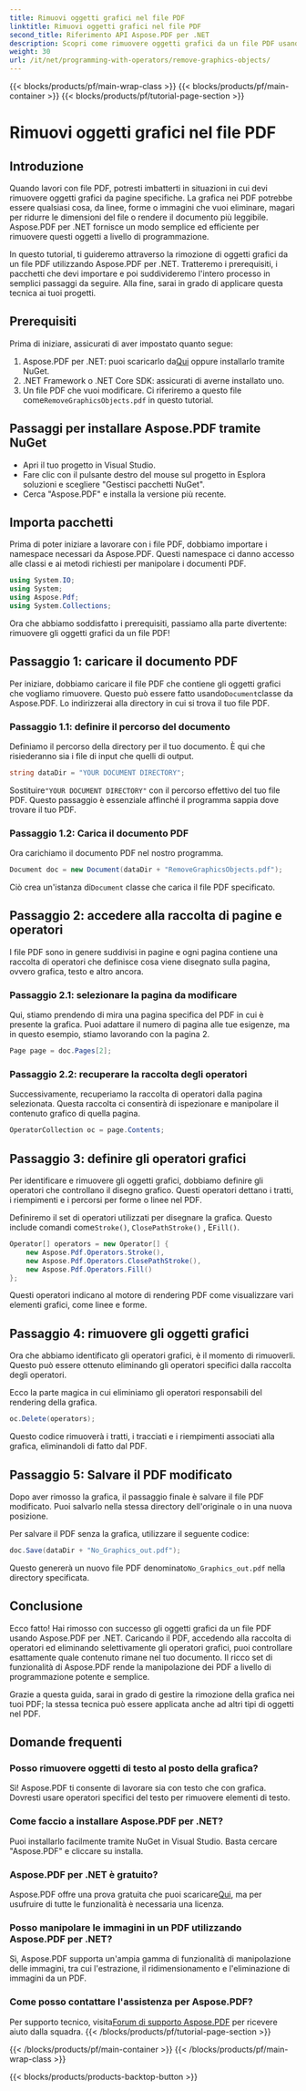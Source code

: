 ```yaml
---
title: Rimuovi oggetti grafici nel file PDF
linktitle: Rimuovi oggetti grafici nel file PDF
second_title: Riferimento API Aspose.PDF per .NET
description: Scopri come rimuovere oggetti grafici da un file PDF usando Aspose.PDF per .NET in questa guida passo-passo. Semplifica le tue attività di manipolazione PDF.
weight: 30
url: /it/net/programming-with-operators/remove-graphics-objects/
---
```


{{< blocks/products/pf/main-wrap-class >}}
{{< blocks/products/pf/main-container >}}
{{< blocks/products/pf/tutorial-page-section >}}

# Rimuovi oggetti grafici nel file PDF

## Introduzione

Quando lavori con file PDF, potresti imbatterti in situazioni in cui devi rimuovere oggetti grafici da pagine specifiche. La grafica nei PDF potrebbe essere qualsiasi cosa, da linee, forme o immagini che vuoi eliminare, magari per ridurre le dimensioni del file o rendere il documento più leggibile. Aspose.PDF per .NET fornisce un modo semplice ed efficiente per rimuovere questi oggetti a livello di programmazione.

In questo tutorial, ti guideremo attraverso la rimozione di oggetti grafici da un file PDF utilizzando Aspose.PDF per .NET. Tratteremo i prerequisiti, i pacchetti che devi importare e poi suddivideremo l'intero processo in semplici passaggi da seguire. Alla fine, sarai in grado di applicare questa tecnica ai tuoi progetti.

## Prerequisiti

Prima di iniziare, assicurati di aver impostato quanto segue:

1.  Aspose.PDF per .NET: puoi scaricarlo da[Qui](https://releases.aspose.com/pdf/net/) oppure installarlo tramite NuGet.
2. .NET Framework o .NET Core SDK: assicurati di averne installato uno.
3.  Un file PDF che vuoi modificare. Ci riferiremo a questo file come`RemoveGraphicsObjects.pdf` in questo tutorial.

## Passaggi per installare Aspose.PDF tramite NuGet

- Apri il tuo progetto in Visual Studio.
- Fare clic con il pulsante destro del mouse sul progetto in Esplora soluzioni e scegliere "Gestisci pacchetti NuGet".
- Cerca "Aspose.PDF" e installa la versione più recente.
  
## Importa pacchetti

Prima di poter iniziare a lavorare con i file PDF, dobbiamo importare i namespace necessari da Aspose.PDF. Questi namespace ci danno accesso alle classi e ai metodi richiesti per manipolare i documenti PDF.

```csharp
using System.IO;
using System;
using Aspose.Pdf;
using System.Collections;
```

Ora che abbiamo soddisfatto i prerequisiti, passiamo alla parte divertente: rimuovere gli oggetti grafici da un file PDF!

## Passaggio 1: caricare il documento PDF

 Per iniziare, dobbiamo caricare il file PDF che contiene gli oggetti grafici che vogliamo rimuovere. Questo può essere fatto usando`Document`classe da Aspose.PDF. Lo indirizzerai alla directory in cui si trova il tuo file PDF.

### Passaggio 1.1: definire il percorso del documento

Definiamo il percorso della directory per il tuo documento. È qui che risiederanno sia i file di input che quelli di output.

```csharp
string dataDir = "YOUR DOCUMENT DIRECTORY";
```

 Sostituire`"YOUR DOCUMENT DIRECTORY"` con il percorso effettivo del tuo file PDF. Questo passaggio è essenziale affinché il programma sappia dove trovare il tuo PDF.

### Passaggio 1.2: Carica il documento PDF

Ora carichiamo il documento PDF nel nostro programma.

```csharp
Document doc = new Document(dataDir + "RemoveGraphicsObjects.pdf");
```

 Ciò crea un'istanza di`Document` classe che carica il file PDF specificato.

## Passaggio 2: accedere alla raccolta di pagine e operatori

I file PDF sono in genere suddivisi in pagine e ogni pagina contiene una raccolta di operatori che definisce cosa viene disegnato sulla pagina, ovvero grafica, testo e altro ancora.

### Passaggio 2.1: selezionare la pagina da modificare

Qui, stiamo prendendo di mira una pagina specifica del PDF in cui è presente la grafica. Puoi adattare il numero di pagina alle tue esigenze, ma in questo esempio, stiamo lavorando con la pagina 2.

```csharp
Page page = doc.Pages[2];
```

### Passaggio 2.2: recuperare la raccolta degli operatori

Successivamente, recuperiamo la raccolta di operatori dalla pagina selezionata. Questa raccolta ci consentirà di ispezionare e manipolare il contenuto grafico di quella pagina.

```csharp
OperatorCollection oc = page.Contents;
```

## Passaggio 3: definire gli operatori grafici

Per identificare e rimuovere gli oggetti grafici, dobbiamo definire gli operatori che controllano il disegno grafico. Questi operatori dettano i tratti, i riempimenti e i percorsi per forme o linee nel PDF.

 Definiremo il set di operatori utilizzati per disegnare la grafica. Questo include comandi come`Stroke()`, `ClosePathStroke()` , E`Fill()`.

```csharp
Operator[] operators = new Operator[] {
    new Aspose.Pdf.Operators.Stroke(),
    new Aspose.Pdf.Operators.ClosePathStroke(),
    new Aspose.Pdf.Operators.Fill()
};
```

Questi operatori indicano al motore di rendering PDF come visualizzare vari elementi grafici, come linee e forme.

## Passaggio 4: rimuovere gli oggetti grafici

Ora che abbiamo identificato gli operatori grafici, è il momento di rimuoverli. Questo può essere ottenuto eliminando gli operatori specifici dalla raccolta degli operatori.

Ecco la parte magica in cui eliminiamo gli operatori responsabili del rendering della grafica.

```csharp
oc.Delete(operators);
```

Questo codice rimuoverà i tratti, i tracciati e i riempimenti associati alla grafica, eliminandoli di fatto dal PDF.

## Passaggio 5: Salvare il PDF modificato

Dopo aver rimosso la grafica, il passaggio finale è salvare il file PDF modificato. Puoi salvarlo nella stessa directory dell'originale o in una nuova posizione.

Per salvare il PDF senza la grafica, utilizzare il seguente codice:

```csharp
doc.Save(dataDir + "No_Graphics_out.pdf");
```

 Questo genererà un nuovo file PDF denominato`No_Graphics_out.pdf` nella directory specificata.

## Conclusione

Ecco fatto! Hai rimosso con successo gli oggetti grafici da un file PDF usando Aspose.PDF per .NET. Caricando il PDF, accedendo alla raccolta di operatori ed eliminando selettivamente gli operatori grafici, puoi controllare esattamente quale contenuto rimane nel tuo documento. Il ricco set di funzionalità di Aspose.PDF rende la manipolazione dei PDF a livello di programmazione potente e semplice.

Grazie a questa guida, sarai in grado di gestire la rimozione della grafica nei tuoi PDF; la stessa tecnica può essere applicata anche ad altri tipi di oggetti nel PDF.

## Domande frequenti

### Posso rimuovere oggetti di testo al posto della grafica?

Sì! Aspose.PDF ti consente di lavorare sia con testo che con grafica. Dovresti usare operatori specifici del testo per rimuovere elementi di testo.

### Come faccio a installare Aspose.PDF per .NET?

Puoi installarlo facilmente tramite NuGet in Visual Studio. Basta cercare "Aspose.PDF" e cliccare su installa.

### Aspose.PDF per .NET è gratuito?

 Aspose.PDF offre una prova gratuita che puoi scaricare[Qui](https://releases.aspose.com/), ma per usufruire di tutte le funzionalità è necessaria una licenza.

### Posso manipolare le immagini in un PDF utilizzando Aspose.PDF per .NET?

Sì, Aspose.PDF supporta un'ampia gamma di funzionalità di manipolazione delle immagini, tra cui l'estrazione, il ridimensionamento e l'eliminazione di immagini da un PDF.

### Come posso contattare l'assistenza per Aspose.PDF?

 Per supporto tecnico, visita[Forum di supporto Aspose.PDF](https://forum.aspose.com/c/pdf/10) per ricevere aiuto dalla squadra.
{{< /blocks/products/pf/tutorial-page-section >}}

{{< /blocks/products/pf/main-container >}}
{{< /blocks/products/pf/main-wrap-class >}}

{{< blocks/products/products-backtop-button >}}
